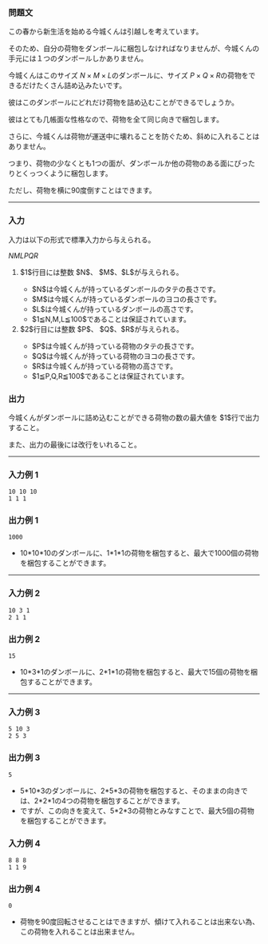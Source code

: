 
<div>

<div>

### **問題文**

<section>
この春から新生活を始める今城くんは引越しを考えています。

そのため、自分の荷物をダンボールに梱包しなければなりませんが、今城くんの手元には１つのダンボールしかありません。

今城くんはこのサイズ $N×M×L$のダンボールに、サイズ $P×Q×R$の荷物をできるだけたくさん詰め込みたいです。

彼はこのダンボールにどれだけ荷物を詰め込むことができるでしょうか。



彼はとても几帳面な性格なので、荷物を全て同じ向きで梱包します。

さらに、今城くんは荷物が運送中に壊れることを防ぐため、斜めに入れることはありません。

つまり、荷物の少なくとも1つの面が、ダンボールか他の荷物のある面にぴったりとくっつくように梱包します。

ただし、荷物を横に90度倒すことはできます。


</section>

</div>

---

<div>

<div>

### **入力**

<section>
入力は以下の形式で標準入力から与えられる。

<div>

$N$$M$$L$$P$$Q$$R$
</div>

<ol>

<li>
$1$行目には整数 $N$、 $M$、$L$が与えられる。
</li>

<ul>

<li>
$N$は今城くんが持っているダンボールのタテの長さです。
</li>

<li>
$M$は今城くんが持っているダンボールのヨコの長さです。
</li>

<li>
$L$は今城くんが持っているダンボールの高さです。
</li>

<li>
$1≦N,M,L≦100$であることは保証されています。
</li>

</ul>

<li>
$2$行目には整数 $P$、 $Q$、$R$が与えられる。
</li>

<ul>

<li>
$P$は今城くんが持っている荷物のタテの長さです。
</li>

<li>
$Q$は今城くんが持っている荷物のヨコの長さです。
</li>

<li>
$R$は今城くんが持っている荷物の高さです。
</li>

<li>
$1≦P,Q,R≦100$であることは保証されています。
</li>

</ul>

</ol>

</section>

</div>

</div>

<div>

### **出力**

<section>
今城くんがダンボールに詰め込むことができる荷物の数の最大値を $1$行で出力すること。

また、出力の最後には改行をいれること。 

</section>

</div>

---

<div>

### **入力例 1**

<section>

```
10 10 10
1 1 1
```

</section>

</div>

<div>

### **出力例 1**

<section>

```
1000
```

<ul>

<li>
10*10*10のダンボールに、1*1*1の荷物を梱包すると、最大で1000個の荷物を梱包することができます。
</li>

</ul>

</section>

</div>

---

<div>

### **入力例 2**

<section>

```
10 3 1
2 1 1
```

</section>

</div>

<div>

### **出力例 2**

<section>

```
15
```

<ul>

<li>
10*3*1のダンボールに、2*1*1の荷物を梱包すると、最大で15個の荷物を梱包することができます。
</li>

</ul>

</section>

</div>

---

<div>

### **入力例 3**

<section>

```
5 10 3
2 5 3
```

</section>

</div>

<div>

### **出力例 3**

<section>

```
5
```

<ul>

<li>
5*10*3のダンボールに、2*5*3の荷物を梱包すると、そのままの向きでは、2*2*1の4つの荷物を梱包することができます。
</li>

<li>
ですが、この向きを変えて、5*2*3の荷物とみなすことで、最大5個の荷物を梱包することができます。
</li>

</ul>

</section>

</div>

<div>

### **入力例 4**

<section>

```
8 8 8
1 1 9
```

</section>

</div>

<div>

### **出力例 4**

<section>

```
0
```

<ul>

<li>
荷物を90度回転させることはできますが、傾けて入れることは出来ない為、この荷物を入れることは出来ません。
</li>

</ul>

</section>

</div>

</div>
